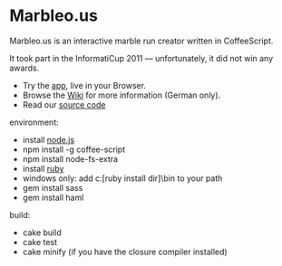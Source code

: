 # Marbleo.us

Marbleo.us is an interactive marble run creator written in CoffeeScript.

It took part in the InformatiCup 2011 &mdash; unfortunately, it did not win any awards.

- Try the [app][app], live in your Browser.
- Browse the [Wiki][wiki] for more information (German only).
- Read our [source code][source]

environment:

- install [node.js][node.js]
- npm install -g coffee-script
- npm install node-fs-extra
- install [ruby][ruby]
- windows only: add c:\[ruby install dir]\bin to your path
- gem install sass
- gem install haml

build:

- cake build
- cake test
- cake minify (if you have the closure compiler installed)

[app]:    http://marbleo.us
[wiki]:   https://github.com/robb/Marbleo.us/wiki
[source]: http://marbleo.us/docs/Main.html
[node.js]: http://nodejs.org/
[ruby]: http://rubyinstaller.org/downloads/